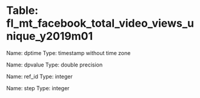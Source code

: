 Table: fl_mt_facebook_total_video_views_unique_y2019m01
=======================================================

Name: dptime
Type: timestamp without time zone

Name: dpvalue
Type: double precision

Name: ref_id
Type: integer

Name: step
Type: integer

